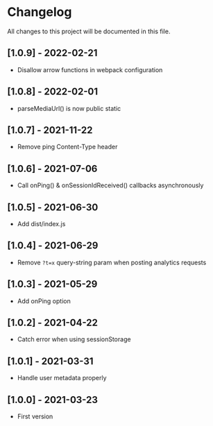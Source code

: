 # Changelog
All changes to this project will be documented in this file.

## [1.0.9] - 2022-02-21
- Disallow arrow functions in webpack configuration
  
## [1.0.8] - 2022-02-01
- parseMediaUrl() is now public static

## [1.0.7] - 2021-11-22
- Remove ping Content-Type header

## [1.0.6] - 2021-07-06
- Call onPing() & onSessionIdReceived() callbacks asynchronously
  
## [1.0.5] - 2021-06-30
- Add dist/index.js

## [1.0.4] - 2021-06-29
- Remove `?t=x` query-string param when posting analytics requests

## [1.0.3] - 2021-05-29
- Add onPing option

## [1.0.2] - 2021-04-22
- Catch error when using sessionStorage

## [1.0.1] - 2021-03-31
- Handle user metadata properly

## [1.0.0] - 2021-03-23
- First version
